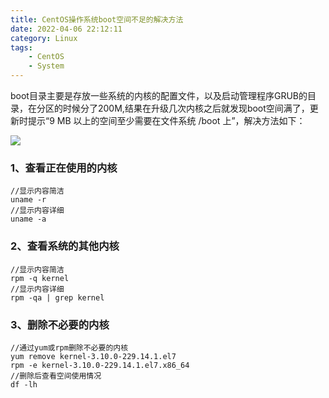 ```yaml
---
title: CentOS操作系统boot空间不足的解决方法
date: 2022-04-06 22:12:11
category: Linux
tags: 
    - CentOS
    - System
---
```


​		boot目录主要是存放一些系统的内核的配置文件，以及启动管理程序GRUB的目录，在分区的时候分了200M,结果在升级几次内核之后就发现boot空间满了，更新时提示“9 MB 以上的空间至少需要在文件系统 /boot 上”，解决方法如下：

![](https://s2.loli.net/2022/06/06/AqmpcIWK7VnsbF2.png)

### 1、查看正在使用的内核

```
//显示内容简洁
uname -r
//显示内容详细
uname -a
```

### 2、查看系统的其他内核

```
//显示内容简洁
rpm -q kernel
//显示内容详细
rpm -qa | grep kernel
```

### 3、删除不必要的内核

```
//通过yum或rpm删除不必要的内核
yum remove kernel-3.10.0-229.14.1.el7
rpm -e kernel-3.10.0-229.14.1.el7.x86_64
//删除后查看空间使用情况
df -lh
```

